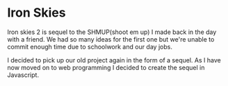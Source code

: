 <h1>Iron Skies</h1>
Iron skies 2 is sequel to the SHMUP(shoot em up) I made back in the day with a friend. We had so many ideas for the first one
but we're unable to commit enough time due to schoolwork and our day jobs.

<br>

I decided to pick up our old project again in the form of a sequel. As I have now moved on to web programming I decided to create
the sequel in Javascript.
